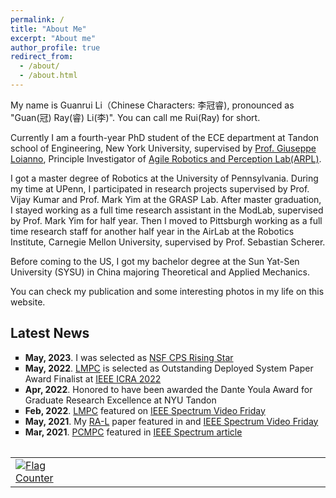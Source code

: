```yaml
---
permalink: /
title: "About Me"
excerpt: "About me"
author_profile: true
redirect_from: 
  - /about/
  - /about.html
---
```


My name is Guanrui Li（Chinese Characters: 李冠睿), pronounced as "Guan(冠) Ray(睿) Li(李)". You can call me Rui(Ray) for short. 

Currently I am a fourth-year PhD student of the ECE department at Tandon school of Engineering, New York University, supervised by [Prof. Giuseppe Loianno](https://engineering.nyu.edu/faculty/giuseppe-loianno), Principle Investigator of [Agile Robotics and Perception Lab(ARPL)](https://wp.nyu.edu/arpl/). 

I got a master degree of Robotics at the University of Pennsylvania. During my time at UPenn, I participated in research projects supervised by Prof. Vijay Kumar and Prof. Mark Yim at the GRASP Lab. After master graduation, I stayed working as a full time research assistant in the ModLab, supervised by Prof. Mark Yim for half year. Then I moved to Pittsburgh working as a full time research staff for another half year in the AirLab at the Robotics Institute, Carnegie Mellon University, supervised by Prof. Sebastian Scherer.

Before coming to the US, I got my bachelor degree at the Sun Yat-Sen University (SYSU) in China majoring Theoretical and Applied Mechanics.

You can check my publication and some interesting photos in my life on this website. 

## Latest News

<p class="aboutme">
<ul style="list-style-type:square">
  <li><b>May, 2023</b>.  I was selected as <a href="https://risingstars.linklab.virginia.edu/2023/participants/guanrui-li.html">NSF CPS Rising Star</a> </li>
  <li><b>May, 2022</b>. <a href="https://arxiv.org/pdf/2202.07716.pdf">LMPC</a> is selected as Outstanding Deployed System Paper Award Finalist at <a href="https://www.icra2022.org/program/awards">IEEE ICRA 2022</a> </li>
  <li><b>Apr, 2022</b>. Honored to have been awarded the Dante Youla Award for Graduate Research Excellence at NYU Tandon</li>
    <li><b>Feb, 2022</b>. <a href="https://arxiv.org/pdf/2202.07716.pdf">LMPC</a> featured on <a href="https://spectrum.ieee.org/video-friday-robotics-after-hours">IEEE Spectrum Video Friday</a> </li>
  <li><b>May, 2021</b>. My <a href="https://arxiv.org/abs/2306.05111">RA-L</a> paper featured in and <a href="https://spectrum.ieee.org/video-friday-digger-finger">IEEE Spectrum Video Friday</a> </li>
    <li><b>Mar, 2021</b>. <a href="https://arxiv.org/abs/2107.10888">PCMPC</a> featured in <a href="https://spectrum.ieee.org/lowcost-drones-get-precise-control-over-suspended-loads">IEEE Spectrum article</a> </li>

</ul>
</p>

<table style="width:100%;max-width:800px;border:0px;margin-right:auto;margin-left:auto;">
<table table="" width="100%" align="center" border="0" cellspacing="0" cellpadding="20"><tbody>
 </tbody><tbody>
   <tr><td width="20%">
   <a href="https://info.flagcounter.com/h5Cf"><img src="https://s11.flagcounter.com/count2/h5Cf/bg_FFFFFF/txt_000000/border_1237CC/columns_1/maxflags_10/viewers_0/labels_0/pageviews_0/flags_0/percent_0/" alt="Flag Counter" border="0"></a>
   <!--img src="images/coprtrsp2021ral.jpg" width="200"-->
   </td>
    
   <td style="padding:20px;width:75%;vertical-align:middle">
   <script type="text/javascript" id="clustrmaps" src="//cdn.clustrmaps.com/map_v2.js?d=AAewvLxwZerOf7MJjxWQmLqbpCjz3Fq85VqETfASmPg&cl=ffffff&w=a"></script>

   <!--papertitle>Cooperative Transportation of Cable Suspended Payloads with MAVs using Monocular Vision and Inertial Sensing</papertitle>
      <br>
      <a href="https://www.guan-rui.com">Guanrui Li</a>, 
      <strong>Rundong Ge</strong>, 
      <a href="https://engineering.nyu.edu/faculty/giuseppe-loianno">Giuseppe Loianno</a>
      <br>
      <em>IEEE Robotics and Automation Letters (<strong>RA-L</strong>) and <strong>ICRA 2021</strong></em>(Submitted)<br-->
   </td>
  </tr>

 </tbody>
</table>


